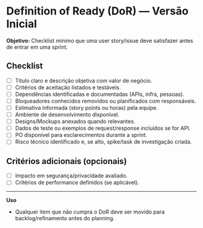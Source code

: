 # Definition of Ready (DoR) — Versão Inicial

**Objetivo:** Checklist mínimo que uma user story/issue deve satisfazer antes de entrar em uma sprint.

## Checklist
- [ ] Título claro e descrição objetiva com valor de negócio.
- [ ] Critérios de aceitação listados e testáveis.
- [ ] Dependências identificadas e documentadas (APIs, infra, pessoas).
- [ ] Bloqueadores conhecidos removidos ou planificados com responsáveis.
- [ ] Estimativa informada (story points ou horas) pela equipe.
- [ ] Ambiente de desenvolvimento disponível.
- [ ] Designs/Mockups anexados quando relevantes.
- [ ] Dados de teste ou exemplos de request/response incluídos se for API.
- [ ] PO disponível para esclarecimentos durante a sprint.
- [ ] Risco técnico identificado e, se alto, spike/task de investigação criada.

## Critérios adicionais (opcionais)
- [ ] Impacto em segurança/privacidade avaliado.
- [ ] Critérios de performance definidos (se aplicável).

---

**Uso**
- Qualquer item que não cumpra o DoR deve ser movido para backlog/refinamento antes do planning.